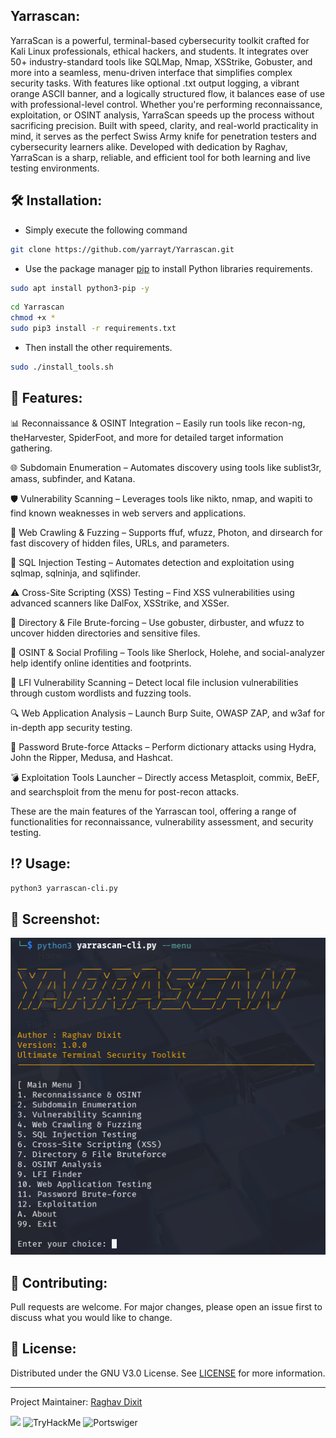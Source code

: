 ## Yarrascan:
YarraScan is a powerful, terminal-based cybersecurity toolkit crafted for Kali Linux professionals, ethical hackers, and students. It integrates over 50+ industry-standard tools like SQLMap, Nmap, XSStrike, Gobuster, and more into a seamless, menu-driven interface that simplifies complex security tasks. With features like optional .txt output logging, a vibrant orange ASCII banner, and a logically structured flow, it balances ease of use with professional-level control. Whether you're performing reconnaissance, exploitation, or OSINT analysis, YarraScan speeds up the process without sacrificing precision. Built with speed, clarity, and real-world practicality in mind, it serves as the perfect Swiss Army knife for penetration testers and cybersecurity learners alike. Developed with dedication by Raghav, YarraScan is a sharp, reliable, and efficient tool for both learning and live testing environments.

## 🛠️ Installation:

* Simply execute the following command

```bash
git clone https://github.com/yarrayt/Yarrascan.git
```

* Use the package manager [pip](https://pip.pypa.io/en/stable/) to install Python libraries requirements.

```bash
sudo apt install python3-pip -y
```

```bash
cd Yarrascan
chmod +x *
sudo pip3 install -r requirements.txt
```

* Then install the other requirements.

```bash
sudo ./install_tools.sh
```

## 🎯 Features:

📊 Reconnaissance & OSINT Integration – Easily run tools like recon-ng, theHarvester, SpiderFoot, and more for detailed target information gathering.

🌐 Subdomain Enumeration – Automates discovery using tools like sublist3r, amass, subfinder, and Katana.

🛡️ Vulnerability Scanning – Leverages tools like nikto, nmap, and wapiti to find known weaknesses in web servers and applications.

📂 Web Crawling & Fuzzing – Supports ffuf, wfuzz, Photon, and dirsearch for fast discovery of hidden files, URLs, and parameters.

💉 SQL Injection Testing – Automates detection and exploitation using sqlmap, sqlninja, and sqlifinder.

⚠️ Cross-Site Scripting (XSS) Testing – Find XSS vulnerabilities using advanced scanners like DalFox, XSStrike, and XSSer.

🔎 Directory & File Brute-forcing – Use gobuster, dirbuster, and wfuzz to uncover hidden directories and sensitive files.

🧠 OSINT & Social Profiling – Tools like Sherlock, Holehe, and social-analyzer help identify online identities and footprints.

📁 LFI Vulnerability Scanning – Detect local file inclusion vulnerabilities through custom wordlists and fuzzing tools.

🔍 Web Application Analysis – Launch Burp Suite, OWASP ZAP, and w3af for in-depth app security testing.

🔐 Password Brute-force Attacks – Perform dictionary attacks using Hydra, John the Ripper, Medusa, and Hashcat.

💣 Exploitation Tools Launcher – Directly access Metasploit, commix, BeEF, and searchsploit from the menu for post-recon attacks.

These are the main features of the Yarrascan tool, offering a range of functionalities for reconnaissance, vulnerability assessment, and security testing.


## ⁉️ Usage:

```bash
python3 yarrascan-cli.py
```

## 📸 Screenshot:

![alt text](https://github.com/yarrayt/Yarrascan/blob/main/assets/img/Main-Menu.png)


## 💚 Contributing:

Pull requests are welcome. For major changes, please open an issue first to discuss what you would like to change.



## 🔑 License:

Distributed under the GNU V3.0 License. See [LICENSE](https://github.com/yarrayt/Yarrascan/blob/main/LICENSE) for more information.

-----
Project Maintainer: [Raghav Dixit](https://github.com/yarrayt/) 



[<img src="https://img.icons8.com/color/48/000000/linkedin.png"/>](https://www.linkedin.com/in/raghav-dixit-ba8265247/)
<img src="C:\Users\ragha\Yarrascan\assets\img\TryHackMe" alt="TryHackMe">
<img src="C:\Users\ragha\Yarrascan\assets\img\Portswiger" alt="Portswiger">
